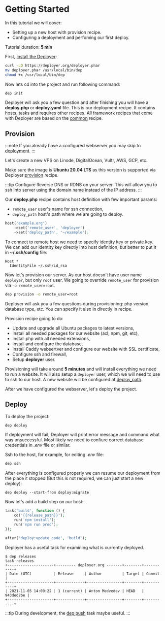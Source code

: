 # Getting Started

In this tutorial we will cover:
- Setting up a new host with provision recipe.
- Configuring a deployment and perfoming our first deploy.

Tutorial duration: **5 min**

First, [install the Deployer](installation.md):

```sh
curl -LO https://deployer.org/deployer.phar
mv deployer.phar /usr/local/bin/dep
chmod +x /usr/local/bin/dep
```

Now lets cd into the project and run following command:

```sh
dep init
```

Deployer will ask you a few question and after finishing you will have a 
**deploy.php** or **deploy.yaml** file. This is our deployment recipe. 
It contains hosts, tasks and requires other recipes. All framework recipes
that come with Deployer are based on the [common](recipe/common.md) recipe.

## Provision

:::note
If you already have a configured webserver you may skip to 
[deployment](#deploy).
:::

Let's create a new VPS on Linode, DigitalOcean, Vultr, AWS, GCP, etc.

Make sure the image is **Ubuntu 20.04 LTS** as this version is supported via 
Deployer [provision](recipe/provision.md) recipe.

:::tip
Configure Reverse DNS or RDNS on your server. This will allow you to ssh into 
server using the domain name instead of the IP address.
:::

Our **deploy.php** recipe contains host definition with few important params:
 - `remote_user` user's name for ssh connection,
 - `deploy_path` host's path where we are going to deploy.

```php
host('example.org')
    ->set('remote_user', 'deployer')
    ->set('deploy_path', '~/example');
```

To connect to remote host we need to specify identity key or private key.
We can add our identity key directly into host definition, but better to put it 
in **~/.ssh/config** file:

```
Host *
  IdentityFile ~/.ssh/id_rsa
```

Now let's provision our server. As our host doesn't have user name `deployer`, but
only `root` user. We going to override `remote_user` for provision via `-o remote_user=root`.

```sh
dep provision -o remote_user=root
```

Deployer will ask you a few questions during provisioning: php version,
database type, etc. You can specify it also in directly in recipe.

Provision recipe going to do:
- Update and upgrade all Ubuntu packages to latest versions,
- Install all needed packages for our website (acl, npm, git, etc),
- Install php with all needed extensions,
- Install and configure the database,
- Install Caddy websertver and configure our website with SSL certificate,
- Configure ssh and firewall,
- Setup **deployer** user.

Provisioning will take around **5 minutes** and will install everything we need to run a 
website. It will also setup a `deployer` user, which we will need to use to ssh to our 
host. A new website will be configured at [deploy_path](recipe/common.md#deploy_path).

After we have configured the webserver, let's deploy the project.

## Deploy

To deploy the project:

```sh
dep deploy
```

If deployment will fail, Deployer will print error message and command what was unsuccessful. 
Most likely we need to confiure correct database credentials in _.env_ file or similar.

Ssh to the host, for example, for editing _.env_ file:

```sh
dep ssh
```

After everything is configured properly we can resume our deployment from the place it stopped (But this is not required, we can just start a new deploy):

```
dep deploy --start-from deploy:migrate
```

Now let's add a build step on our host:
```php
task('build', function () {
    cd('{{release_path}}');
    run('npm install');
    run('npm run prod');
});

after('deploy:update_code', 'build');
```

Deployer has a useful task for examining what is currently deployed.

```
$ dep releases
task releases
+---------------------+--------- deployer.org -------+--------+-----------+
| Date (UTC)          | Release     | Author         | Target | Commit    |
+---------------------+-------------+----------------+--------+-----------+
| 2021-11-05 14:00:22 | 1 (current) | Anton Medvedev | HEAD   | 943ded2be |
+---------------------+-------------+----------------+--------+-----------+
```

:::tip
During development, the [dep push](recipe/deploy/push.md) task maybe useful.
:::
